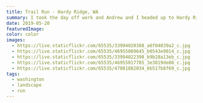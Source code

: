 ```yaml
---
title: Trail Run - Hardy Ridge, WA
summary: I took the day off work and Andrew and I headed up to Hardy Ridge trail in Washington for a run.
date: 2019-05-20
featuredImage:
color: color
images:
  - https://live.staticflickr.com/65535/33994020388_a6f04039a2_c.jpg
  - https://live.staticflickr.com/65535/46955009645_b0543e9014_c.jpg
  - https://live.staticflickr.com/65535/33994022398_b9b28a13eb_c.jpg
  - https://live.staticflickr.com/65535/46955017785_3e3819de80_c.jpg
  - https://live.staticflickr.com/65535/47081882034_6b517b8f69_c.jpg
tags:
  - washington
  - landscape
  - run
--- 
```

